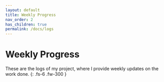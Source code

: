 ```yaml
---
layout: default
title: Weekly Progress
nav_order: 2
has_children: true
permalink: /docs/logs
---
```


# Weekly Progress

These are the logs of my project, where I provide weekly updates on the work done.
{: .fs-6 .fw-300 }
